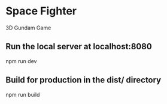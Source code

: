 # Space Fighter
3D Gundam Game

## Run the local server at localhost:8080
npm run dev

## Build for production in the dist/ directory
npm run build